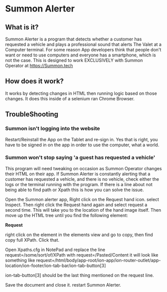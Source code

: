 # Summon Alerter
## What is it?
Summon Alerter is a program that detects whether a customer has requested a vehicle and plays a professional sound that alerts 
The Valet at a Computer terminal. For some reason App developers think that people don't want or need to use computers and 
everyone has a smartphone, which is not the case.
This is designed to work EXCLUSIVELY with Summon Operator at https://Summon.tech

## How does it work?
It works by detecting changes in HTML then running logic based on those changes. It does this inside of a selenium ran Chrome 
Browser. 

## TroubleShooting
### Summon isn't logging into the website
Restart/Reinstall the App on the Tablet and re-sign in. Yes that is right, you have to be signed in on the app in order to use
the computer, what a world.

### Summon won't stop saying 'a guest has requested a vehicle'
This program will need tweaking on occasion as Summon Operator changes their HTML on their app.
If Summon Alerter is constantly alerting that a customer has requested a vehicle, and there is no vehicle, check
either the logs or the terminal running with the program. If there is a line about not being able to find path or
Xpath this is how you can solve the issue.

Open the Summon alerter app, Right click on the Request hand icon. select Inspect. Then right click the Request 
hand again and select request a second time. This will take you to the location of the hand image itself. Then 
move up the HTML tree until you find the following element:

<ion-tab-button _ngcontent-ng-c546626328="" class="md tab-has-label tab-has-icon tab-layout-icon-top ion-activatable ion-selectable ion-focusable hydrated"><ion-icon _ngcontent-ng-c546626328="" name="hand-left" role="img" class="md hydrated"></ion-icon><ion-label _ngcontent-ng-c546626328="" class="ion-text-uppercase sc-ion-label-md-h sc-ion-label-md-s md hydrated"><b _ngcontent-ng-c546626328="">Request</b></ion-label><!----></ion-tab-button>

right click on the element in the elements view and go to copy, then find copy full XPath. Click that. 

Open Xpaths.cfg in NotePad and replace the line request=/some/sort/of/XPath with request=/Pasted/Content
it will look like something like request=/html/body/app-root/ion-app/ion-router-outlet/app-location/ion-footer/ion-tab-bar/ion-tab-button[3]

ion-tab-button[3] should be the last thing mentioned on the request line. 

Save the document and close it.
restart Summon Alerter.